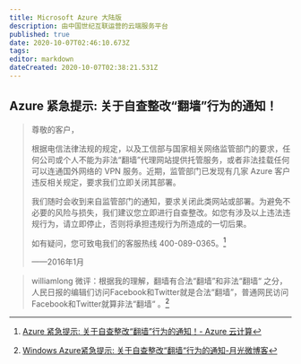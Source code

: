 ```yaml
---
title: Microsoft Azure 大陆版
description: 由中国世纪互联运营的云端服务平台
published: true
date: 2020-10-07T02:46:10.673Z
tags: 
editor: markdown
dateCreated: 2020-10-07T02:38:21.531Z
---
```


## Azure 紧急提示: 关于自查整改“翻墙”行为的通知！

> 尊敬的客户，
>
> 根据电信法律法规的规定，以及工信部与国家相关网络监管部门的要求，任何公司或个人不能为非法“翻墙”代理网站提供托管服务，或者非法挂载任何可以连通国外网络的 VPN 服务。近期，监管部门已发现有几家 Azure 客户违反相关规定，要求我们立即关闭其部署。
>
> 我们随时会收到来自监管部门的通知，要求关闭此类网站或部署。为避免不必要的风险与损失，我们建议您立即进行自查整改。如您有涉及以上违法违规行为，请立即停止，否则将承担违规行为所造成的一切后果。
>
> 如有疑问，您可致电我们的客服热线 400-089-0365。[^announcement]
>
> ——2016年1月

[^announcement]: [Azure 紧急提示: 关于自查整改“翻墙”行为的通知！- Azure 云计算](https://web.archive.org/web/20200426180402/https://www.azure.cn/support/announcement/rectification-announcement/index.html#close)

> williamlong 微评：根据我的理解，翻墙有合法“翻墙”和非法“翻墙“ 之分，人民日报的编辑们访问Facebook和Twitter就是合法“翻墙”，普通网民访问Facebook和Twitter就算非法“翻墙“ 。[^2490]

[^2490]: [Windows Azure紧急提示: 关于自查整改“翻墙“行为的通知-月光微博客](https://web.archive.org/web/20160415062049/http://www.williamlong.info/blog/archives/2490.html)
